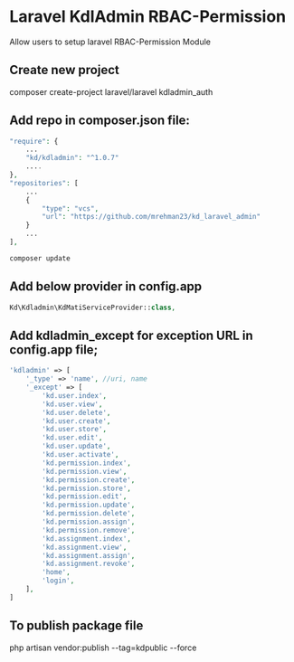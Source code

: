 # Laravel KdlAdmin RBAC-Permission

Allow users to setup laravel RBAC-Permission Module

## Create new project

composer create-project laravel/laravel kdladmin_auth

## Add repo in composer.json file:

```php
"require": {
	...
	"kd/kdladmin": "^1.0.7"
	....
},
"repositories": [
	...
    {
        "type": "vcs",
        "url": "https://github.com/mrehman23/kd_laravel_admin"
    }
	...
],

composer update
```

## Add below provider in config.app

```php
Kd\Kdladmin\KdMatiServiceProvider::class,
```
## Add kdladmin_except for exception URL in config.app file;

```php
'kdladmin' => [
    '_type' => 'name', //uri, name
    '_except' => [
        'kd.user.index',
        'kd.user.view',
        'kd.user.delete',
        'kd.user.create',
        'kd.user.store',
        'kd.user.edit',
        'kd.user.update',
        'kd.user.activate',
        'kd.permission.index',
        'kd.permission.view',
        'kd.permission.create',
        'kd.permission.store',
        'kd.permission.edit',
        'kd.permission.update',
        'kd.permission.delete',
        'kd.permission.assign',
        'kd.permission.remove',
        'kd.assignment.index',
        'kd.assignment.view',
        'kd.assignment.assign',
        'kd.assignment.revoke',
        'home',
        'login',
    ],
]
```

## To publish package file

php artisan vendor:publish --tag=kdpublic --force


